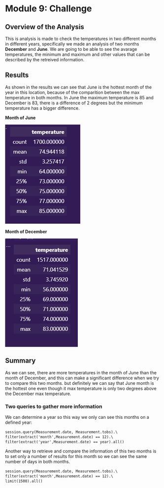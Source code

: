 # Module 9: Challenge

## Overview of the Analysis

This is analysis is made to check the temperatures in two different months in different years, specifically we made an analysis of two months **December** and **June**. 
We are going to be able to see the avarage temperatures, the minimum and maximum and other values that can be described by the retreived information.

## Results

As shown in the results we can see that June is the hottest month of the year in this location, because of the comparition between the max temperature in both months. In June the maximum temperature is 85 and December is 83, there is a difference of 2 degrees but the minimum temperature has a bigger difference.

**Month of June**

![alt text](Resources/June.png)

**Month of December**

![alt text](Resources/December.png)

## Summary

As we can see, there are more temperatures in the month of June than the month of December, and this can make a significant difference when we try to compare this two months. but definitely we can say that June month is the hottest one even though it max temperature is only two degrees above the December max temperature.

### Two queries to gather more information

We can determine a year so this way we only can see this months on a defined year: 

    session.query(Measurement.date, Measurement.tobs).\
    filter(extract('month',Measurement.date) == 12).\
    filter(extract('year',Measurement.date) == year).all()


Another way to retrieve and compare the information of this two months is to set only a number of results for this month so we can see the same number of days in both months.

    session.query(Measurement.date, Measurement.tobs).\
    filter(extract('month',Measurement.date) == 12).\
    limit(1500).all()
